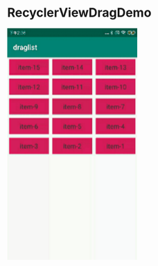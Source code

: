 # RecyclerViewDragDemo

<img src="https://github.com/BigSea001/RecyclerViewDragDemo/blob/master/imags/img.gif" width = "300" alt="图片名称" align=center />

